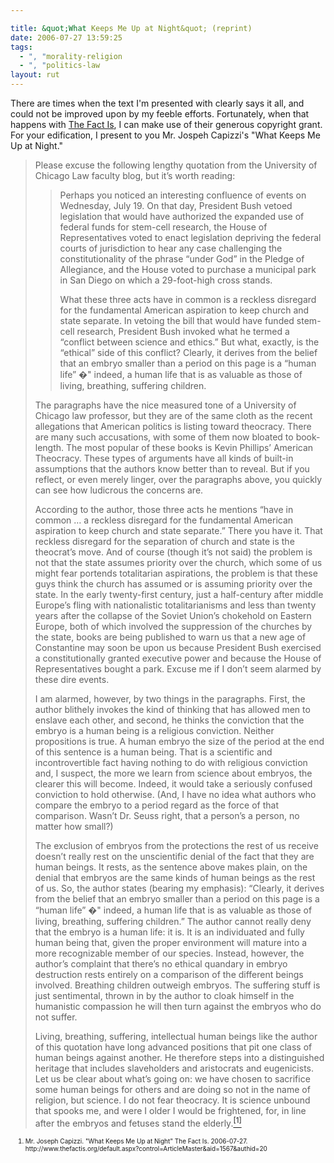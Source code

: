 ```yaml
---

title: &quot;What Keeps Me Up at Night&quot; (reprint)
date: 2006-07-27 13:59:25
tags:
  - ", "morality-religion
  - ", "politics-law
layout: rut
---
```


There are times when the text I'm presented with clearly says it all, and could not be improved upon by my feeble efforts.  Fortunately, when that happens with <a title="The Fact Is Home Page" href="http://www.thefactis.org/">The Fact Is</a>, I can make use of their generous copyright grant.   For your edification, I present to you Mr. Jospeh Capizzi's "What Keeps Me Up at Night."
<blockquote>Please excuse the following lengthy quotation from the University of Chicago Law faculty blog, but it’s worth reading:

<blockquote>Perhaps you noticed an interesting confluence of events on Wednesday, July 19. On that day, President Bush vetoed legislation that would have authorized the expanded use of federal funds for stem-cell research, the House of Representatives voted to enact legislation depriving the federal courts of jurisdiction to hear any case challenging the constitutionality of the phrase “under God” in the Pledge of Allegiance, and the House voted to purchase a municipal park in San Diego on which a 29-foot-high cross stands.

What these three acts have in common is a reckless disregard for the fundamental American aspiration to keep church and state separate. In vetoing the bill that would have funded stem-cell research, President Bush invoked what he termed a “conflict between science and ethics.” But what, exactly, is the “ethical” side of this conflict? Clearly, it derives from the belief that an embryo smaller than a period on this page is a “human life” �" indeed, a human life that is as valuable as those of living, breathing, suffering children.</blockquote>

The paragraphs have the nice measured tone of a University of Chicago law professor, but they are of the same cloth as the recent allegations that American politics is listing toward theocracy. There are many such accusations, with some of them now bloated to book-length. The most popular of these books is Kevin Phillips’ American Theocracy. These types of arguments have all kinds of built-in assumptions that the authors know better than to reveal. But if you reflect, or even merely linger, over the paragraphs above, you quickly can see how ludicrous the concerns are.

According to the author, those three acts he mentions “have in common … a reckless disregard for the fundamental American aspiration to keep church and state separate.” There you have it. That reckless disregard for the separation of church and state is the theocrat’s move. And of course (though it’s not said) the problem is not that the state assumes priority over the church, which some of us might fear portends totalitarian aspirations, the problem is that these guys think the church has assumed or is assuming priority over the state. In the early twenty-first century, just a half-century after middle Europe’s fling with nationalistic totalitarianisms and less than twenty years after the collapse of the Soviet Union’s chokehold on Eastern Europe, both of which involved the suppression of the churches by the state, books are being published to warn us that a new age of Constantine may soon be upon us because President Bush exercised a constitutionally granted executive power and because the House of Representatives bought a park. Excuse me if I don’t seem alarmed by these dire events.

I am alarmed, however, by two things in the paragraphs. First, the author blithely invokes the kind of thinking that has allowed men to enslave each other, and second, he thinks the conviction that the embryo is a human being is a religious conviction. Neither propositions is true. A human embryo the size of the period at the end of this sentence is a human being. That is a scientific and incontrovertible fact having nothing to do with religious conviction and, I suspect, the more we learn from science about embryos, the clearer this will become. Indeed, it would take a seriously confused conviction to hold otherwise. (And, I have no idea what authors who compare the embryo to a period regard as the force of that comparison. Wasn’t Dr. Seuss right, that a person’s a person, no matter how small?)

The exclusion of embryos from the protections the rest of us receive doesn’t really rest on the unscientific denial of the fact that they are human beings. It rests, as the sentence above makes plain, on the denial that embryos are the same kinds of human beings as the rest of us. So, the author states (bearing my emphasis): “Clearly, it derives from the belief that an embryo smaller than a period on this page is a “human life” �" indeed, a human life that is as valuable as those of living, breathing, suffering children.” The author cannot really deny that the embryo is a human life: it is. It is an individuated and fully human being that, given the proper environment will mature into a more recognizable member of our species. Instead, however, the author’s complaint that there’s no ethical quandary in embryo destruction rests entirely on a comparison of the different beings involved. Breathing children outweigh embryos. The suffering stuff is just sentimental, thrown in by the author to cloak himself in the humanistic compassion he will then turn against the embryos who do not suffer.

Living, breathing, suffering, intellectual human beings like the author of this quotation have long advanced positions that pit one class of human beings against another. He therefore steps into a distinguished heritage that includes slaveholders and aristocrats and eugenicists. Let us be clear about what’s going on: we have chosen to sacrifice some human beings for others and are doing so not in the name of religion, but science. I do not fear theocracy. It is science unbound that spooks me, and were I older I would be frightened, for, in line after the embryos and fetuses stand the elderly.<a href="http://www.thefactis.org/default.aspx?control=ArticleMaster&aid=1567&authid=20" title="What Keeps Me Up at Night?"><sup>[1]</sup></a>
</blockquote>
<ol>
<font size="-2"><li><font size="-2">Mr. Joseph Capizzi.  "What Keeps Me Up at Night"  The Fact Is. 2006-07-27. http://www.thefactis.org/default.aspx?control=ArticleMaster&aid=1567&authid=20 </font></li>
</font></ol>

